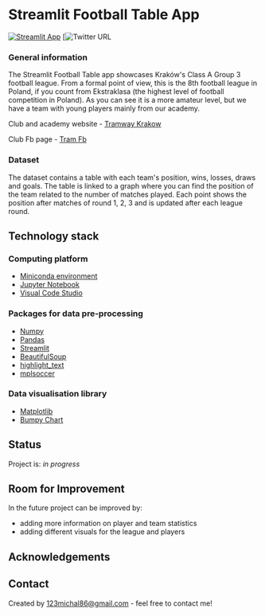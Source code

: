 # Streamlit Football Table App

[![Streamlit App](https://static.streamlit.io/badges/streamlit_badge_black_white.svg)](https://app-football-table-app.streamlit.app/)
[![Twitter URL](https://twitter.com/tossingdata)

### General information
The Streamlit Football Table app showcases Kraków's Class A Group 3 football league. From a formal point of view, this is the 8th football league in Poland, if you count from Ekstraklasa (the highest level of football competition in Poland).
As you can see it is a more amateur level, but we have a team with young players mainly from our academy.

Club and academy website - [Tramway Krakow](https://tramwajkrakow.pl/) 

Club Fb page - [Tram Fb](https://www.facebook.com/tstramwaj)

### Dataset
The dataset contains a table with each team's position, wins, losses, draws and goals.
The table is linked to a graph where you can find the position of the team related to the number of matches played. Each point shows the position after matches of round 1, 2, 3 and is updated after each league round.

## Technology stack

### Computing platform
- [Miniconda environment](https://docs.conda.io/en/latest/miniconda.html)
- [Jupyter Notebook](https://jupyter.org/)
- [Visual Code Studio](https://code.visualstudio.com/)

### Packages for data pre-processing
- [Numpy](https://numpy.org/)
- [Pandas](https://numpy.org/)
- [Streamlit](https://streamlit.io/)
- [BeautifulSoup](https://www.crummy.com/software/BeautifulSoup/bs4/doc/)
- [highlight_text](https://github.com/znstrider/highlight_text)
- [mplsoccer](https://mplsoccer.readthedocs.io/en/latest/#)

### Data visualisation library
- [Matplotlib](https://matplotlib.org/)
- [Bumpy Chart](https://mplsoccer.readthedocs.io/en/latest/gallery/bumpy_charts/plot_bumpy.html)
## Status

Project is: _in progress_

## Room for Improvement

In the future project can be improved by:

- adding more information on player and team statistics
- adding different visuals for the league and players

## Acknowledgements

## Contact

Created by [123michal86@gmail.com](mailto:123michal86@gmail.com) - feel free to contact me!
